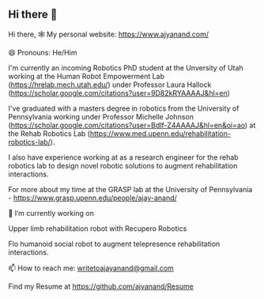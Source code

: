 ## Hi there 👋

<!--
**ajyanand/ajyanand** is a ✨ _special_ ✨ repository because its `README.md` (this file) appears on your GitHub profile.

Here are some ideas to get you started:

- 🔭 I’m currently working on ...
- 🌱 I’m currently learning ...
- 👯 I’m looking to collaborate on ...
- 🤔 I’m looking for help with ...
- 💬 Ask me about ...
- 📫 How to reach me: ...
- 😄 Pronouns: ...
- ⚡ Fun fact: ...
-->

Hi there,
🕸️ My personal website: https://www.ajyanand.com/

😄 Pronouns: He/Him

I'm currently an incoming Robotics PhD student at the Unversity of Utah working at the Human Robot Empowerment Lab (https://hrelab.mech.utah.edu/) under Professor Laura Hallock (https://scholar.google.com/citations?user=9D82kRYAAAAJ&hl=en)

I've graduated with a masters degree in robotics from the University of Pennsylvania working under Professor Michelle Johnson (https://scholar.google.com/citations?user=Bdlf-Z4AAAAJ&hl=en&oi=ao) at the Rehab Robotics Lab (https://www.med.upenn.edu/rehabilitation-robotics-lab/). 

I also have experience working at as a research engineer for the rehab robotics lab to design novel robotic solutions to augment rehabilitation interactions.

For more about my time at the GRASP lab at the University of Pennsylvania - https://www.grasp.upenn.edu/people/ajay-anand/

🔭 I’m currently working on

Upper limb rehabilitation robot with Recupero Robotics

Flo humanoid social robot to augment telepresence rehabilitation interactions.

📫 How to reach me: writetoajayanand@gmail.com
 
Find my Resume at https://github.com/ajyanand/Resume
